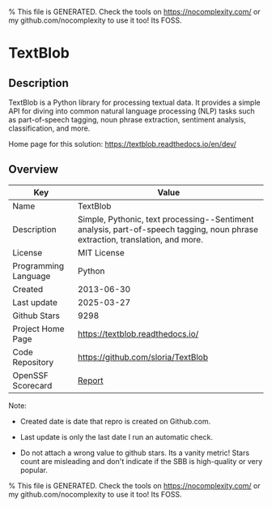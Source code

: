 
% This file is GENERATED. Check the tools on https://nocomplexity.com/ or my github.com/nocomplexity to use it too! Its FOSS. 

# TextBlob

## Description 

TextBlob is a Python library for processing textual data. It provides a simple API for diving into common natural language processing (NLP) tasks such as part-of-speech tagging, noun phrase extraction, sentiment analysis, classification, and more.

Home page for this solution: https://textblob.readthedocs.io/en/dev/ 

## Overview 

| Key | Value |
| --- | --- |
| Name | TextBlob |
| Description | Simple, Pythonic, text processing--Sentiment analysis, part-of-speech tagging, noun phrase extraction, translation, and more. |
| License | MIT License |
| Programming Language | Python |
| Created | 2013-06-30 |
| Last update | 2025-03-27 |
| Github Stars | 9298 |
| Project Home Page | https://textblob.readthedocs.io/ |
| Code Repository | https://github.com/sloria/TextBlob |
| OpenSSF Scorecard | [Report](https://securityscorecards.dev/viewer/?uri=github.com/sloria/TextBlob) |

Note:
 - Created date is date that repro is created on Github.com. 

- Last update is only the last date I run an automatic check. 

- Do not attach a wrong value to github stars. Its a vanity metric! Stars count are misleading and 
don't indicate if the SBB is high-quality or very popular.

% This file is GENERATED. Check the tools on https://nocomplexity.com/ or my github.com/nocomplexity to use it too! Its FOSS. 

